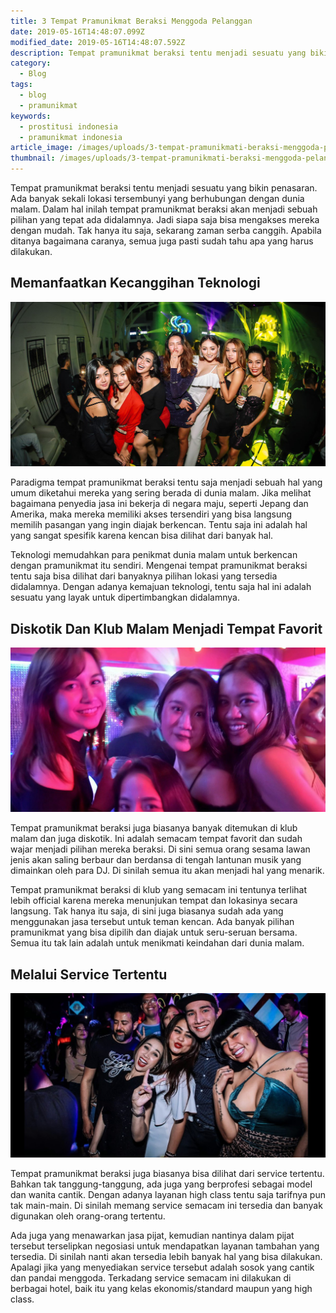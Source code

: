 ```yaml
---
title: 3 Tempat Pramunikmat Beraksi Menggoda Pelanggan
date: 2019-05-16T14:48:07.099Z
modified_date: 2019-05-16T14:48:07.592Z
description: Tempat pramunikmat beraksi tentu menjadi sesuatu yang bikin penasaran. Ada banyak sekali lokasi tersembunyi yang berhubungan dengan dunia malam.
category:
  - Blog
tags:
  - blog
  - pramunikmat
keywords:
  - prostitusi indonesia
  - pramunikmat indonesia
article_image: /images/uploads/3-tempat-pramunikmati-beraksi-menggoda-pelanggan-3.jpg
thumbnail: /images/uploads/3-tempat-pramunikmati-beraksi-menggoda-pelanggan-1-026.jpg
---
```

Tempat pramunikmat beraksi tentu menjadi sesuatu yang bikin penasaran. Ada banyak sekali lokasi tersembunyi yang berhubungan dengan dunia malam. Dalam hal inilah tempat pramunikmat beraksi akan menjadi sebuah pilihan yang tepat ada didalamnya. Jadi siapa saja bisa mengakses mereka dengan mudah. Tak hanya itu saja, sekarang zaman serba canggih. Apabila ditanya bagaimana caranya, semua juga pasti sudah tahu apa yang harus dilakukan.



## Memanfaatkan Kecanggihan Teknologi

![3 Tempat Pramunikmat Beraksi Menggoda Pelanggan](/images/uploads/3-tempat-pramunikmati-beraksi-menggoda-pelanggan-3.jpg)

Paradigma tempat pramunikmat beraksi tentu saja menjadi sebuah hal yang umum diketahui mereka yang sering berada di dunia malam. Jika melihat bagaimana penyedia jasa ini bekerja di negara maju, seperti Jepang dan Amerika, maka mereka memiliki akses tersendiri yang bisa langsung memilih pasangan yang ingin diajak berkencan. Tentu saja ini adalah hal yang sangat spesifik karena kencan bisa dilihat dari banyak hal.

Teknologi memudahkan para penikmat dunia malam untuk berkencan dengan pramunikmat itu sendiri. Mengenai tempat pramunikmat beraksi tentu saja bisa dilihat dari banyaknya pilihan lokasi yang tersedia didalamnya. Dengan adanya kemajuan teknologi, tentu saja hal ini adalah sesuatu yang layak untuk dipertimbangkan didalamnya. 



## Diskotik Dan Klub Malam Menjadi Tempat Favorit

![3 Tempat pramunikmat Beraksi Menggoda Pelanggan](/images/uploads/3-tempat-pramunikmati-beraksi-menggoda-pelanggan-2.jpg)

Tempat pramunikmat beraksi juga biasanya banyak ditemukan di klub malam dan juga diskotik. Ini adalah semacam tempat favorit dan sudah wajar menjadi pilihan mereka beraksi. Di sini semua orang sesama lawan jenis akan saling berbaur dan berdansa di tengah lantunan musik yang dimainkan oleh para DJ. Di sinilah semua itu akan menjadi hal yang menarik.

Tempat pramunikmat beraksi di klub yang semacam ini tentunya terlihat lebih official karena mereka menunjukan tempat dan lokasinya secara langsung. Tak hanya itu saja, di sini juga biasanya sudah ada yang menggunakan jasa tersebut untuk teman kencan. Ada banyak pilihan pramunikmat yang bisa dipilih dan diajak untuk seru-seruan bersama. Semua itu tak lain adalah untuk menikmati keindahan dari dunia malam.



## Melalui Service Tertentu

![3 Tempat pramunikmat Beraksi Menggoda Pelanggan](/images/uploads/3-tempat-pramunikmati-beraksi-menggoda-pelanggan-1.jpg)

Tempat pramunikmat beraksi juga biasanya bisa dilihat dari service tertentu. Bahkan tak tanggung-tanggung, ada juga yang berprofesi sebagai model dan wanita cantik. Dengan adanya layanan high class tentu saja tarifnya pun tak main-main. Di sinilah memang service semacam ini tersedia dan banyak digunakan oleh orang-orang tertentu.

Ada juga yang menawarkan jasa pijat, kemudian nantinya dalam pijat tersebut terselipkan negosiasi untuk mendapatkan layanan tambahan yang tersedia. Di sinilah nanti akan tersedia lebih banyak hal yang bisa dilakukan. Apalagi jika yang menyediakan service tersebut adalah sosok yang cantik dan pandai menggoda. Terkadang service semacam ini dilakukan di berbagai hotel, baik itu yang kelas ekonomis/standard maupun yang high class.

